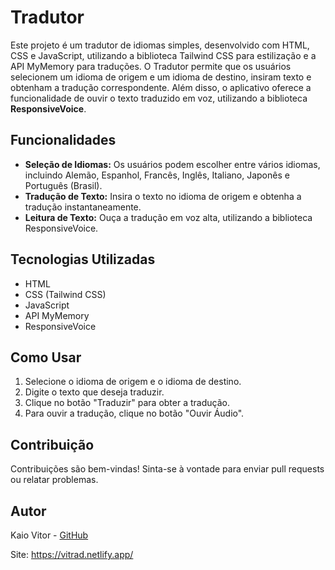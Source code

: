 # Tradutor

Este projeto é um tradutor de idiomas simples, desenvolvido com HTML, CSS e JavaScript, utilizando a biblioteca Tailwind CSS para estilização e a API MyMemory para traduções. O Tradutor permite que os usuários selecionem um idioma de origem e um idioma de destino, insiram texto e obtenham a tradução correspondente. Além disso, o aplicativo oferece a funcionalidade de ouvir o texto traduzido em voz, utilizando a biblioteca **ResponsiveVoice**.

## Funcionalidades

- **Seleção de Idiomas:** Os usuários podem escolher entre vários idiomas, incluindo Alemão, Espanhol, Francês, Inglês, Italiano, Japonês e Português (Brasil).
- **Tradução de Texto:** Insira o texto no idioma de origem e obtenha a tradução instantaneamente.
- **Leitura de Texto:** Ouça a tradução em voz alta, utilizando a biblioteca ResponsiveVoice.

## Tecnologias Utilizadas

- HTML
- CSS (Tailwind CSS)
- JavaScript
- API MyMemory
- ResponsiveVoice

## Como Usar

1. Selecione o idioma de origem e o idioma de destino.
2. Digite o texto que deseja traduzir.
3. Clique no botão "Traduzir" para obter a tradução.
4. Para ouvir a tradução, clique no botão "Ouvir Áudio".

## Contribuição

Contribuições são bem-vindas! Sinta-se à vontade para enviar pull requests ou relatar problemas.

## Autor

Kaio Vitor - [GitHub](https://github.com/Kaio-0708)

Site: https://vitrad.netlify.app/


